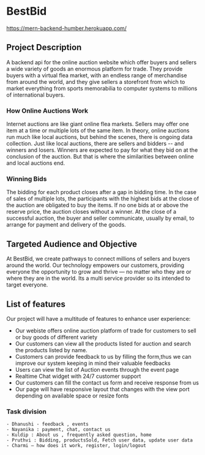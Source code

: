 # BestBid

https://mern-backend-humber.herokuapp.com/

## Project Description

A backend api for the online auction website which offer buyers and sellers a wide variety of goods an enormous platform for trade. They provide buyers with a virtual flea market, with an endless range of merchandise from around the world, and they give sellers a storefront from which to market everything from sports memorabilia to computer systems to millions of international buyers.

### How Online Auctions Work

Internet auctions are like giant online flea markets. Sellers may offer one item at a time or multiple lots of the same item. In theory, online auctions run much like local auctions, but behind the scenes, there is ongoing data collection. Just like local auctions, there are sellers and bidders -- and winners and losers. Winners are expected to pay for what they bid on at the conclusion of the auction. But that is where the similarities between online and local auctions end.

### Winning Bids

The bidding for each product closes after a gap in bidding time. In the case of sales of multiple lots, the participants with the highest bids at the close of the auction are obligated to buy the items. If no one bids at or above the reserve price, the auction closes without a winner. At the close of a successful auction, the buyer and seller communicate, usually by email, to arrange for payment and delivery of the goods.

## Targeted Audience and Objective

At BestBid, we create pathways to connect millions of sellers and buyers around the world. Our technology empowers our customers, providing everyone the opportunity to grow and thrive — no matter who they are or where they are in the world.
Its a multi service provider so its intended to target everyone.

## List of features

Our project will have a multitude of features to enhance user experience:

- Our webiste offers online auction platform of trade for customers to sell or buy goods of different variety
- Our customers can view all the products listed for auction and search the products listed by name.
- Customers can provide feedback to us by filling the form,thus we can improve our system keeping in mind their valuable feedbacks
- Users can view the list of Auction events through the event page
- Realtime Chat widget with 24/7 customer support
- Our customers can fill the contact us form and receive response from us
- Our page will have responsive layout that changes with the view port depending on available space or resize fonts

### Task division

```
- Dhanushi - feedback , events
- Nayanika : payment, chat, contact us
- Kuldip : About us , frequently asked question, home
- Pruthvi : Bidding, productsSold, Fetch user data, update user data
- Charmi – how does it work, register, login/logout
```
